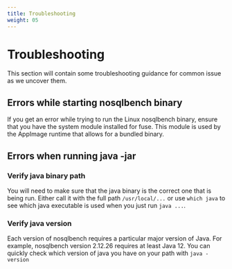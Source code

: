 ```yaml
---
title: Troubleshooting
weight: 05
---
```


# Troubleshooting

This section will contain some troubleshooting guidance for
common issue as we uncover them.

## Errors while starting nosqlbench binary

If you get an error while trying to run the Linux nosqlbench binary, ensure that you have the system module installed for fuse. This module is used by the AppImage runtime that allows for a bundled binary.

## Errors when running java -jar

### Verify java binary path

You will need to make sure that the java binary is the correct one that is being run. Either call it with the full path `/usr/local/...` or use `which java` to see which java executable is used when you just run `java ...`.

### Verify java version

Each version of nosqlbench requires a particular major version of Java. For example, nosqlbench version 2.12.26 requires at least Java 12.
You can quickly check which version of java you have on your path with `java -version`
